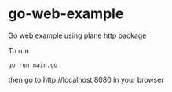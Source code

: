 # go-web-example
Go web example using plane http package

To run

```
go run main.go
```

then go to http://localhost:8080 in your browser